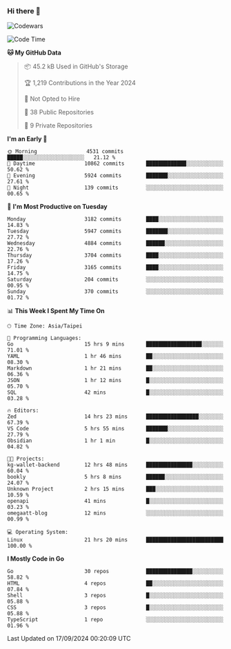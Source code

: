 ### Hi there 👋

![Codewars](https://www.codewars.com/users/omegaatt36/badges/small)

<!--START_SECTION:waka-->
![Code Time](http://img.shields.io/badge/Code%20Time-2%2C766%20hrs%2052%20mins-blue)

**🐱 My GitHub Data** 

> 📦 45.2 kB Used in GitHub's Storage 
 > 
> 🏆 1,219 Contributions in the Year 2024
 > 
> 🚫 Not Opted to Hire
 > 
> 📜 38 Public Repositories 
 > 
> 🔑 9 Private Repositories 
 > 
**I'm an Early 🐤** 

```text
🌞 Morning                4531 commits        █████░░░░░░░░░░░░░░░░░░░░   21.12 % 
🌆 Daytime                10862 commits       █████████████░░░░░░░░░░░░   50.62 % 
🌃 Evening                5924 commits        ███████░░░░░░░░░░░░░░░░░░   27.61 % 
🌙 Night                  139 commits         ░░░░░░░░░░░░░░░░░░░░░░░░░   00.65 % 
```
📅 **I'm Most Productive on Tuesday** 

```text
Monday                   3182 commits        ████░░░░░░░░░░░░░░░░░░░░░   14.83 % 
Tuesday                  5947 commits        ███████░░░░░░░░░░░░░░░░░░   27.72 % 
Wednesday                4884 commits        ██████░░░░░░░░░░░░░░░░░░░   22.76 % 
Thursday                 3704 commits        ████░░░░░░░░░░░░░░░░░░░░░   17.26 % 
Friday                   3165 commits        ████░░░░░░░░░░░░░░░░░░░░░   14.75 % 
Saturday                 204 commits         ░░░░░░░░░░░░░░░░░░░░░░░░░   00.95 % 
Sunday                   370 commits         ░░░░░░░░░░░░░░░░░░░░░░░░░   01.72 % 
```


📊 **This Week I Spent My Time On** 

```text
🕑︎ Time Zone: Asia/Taipei

💬 Programming Languages: 
Go                       15 hrs 9 mins       ██████████████████░░░░░░░   71.01 % 
YAML                     1 hr 46 mins        ██░░░░░░░░░░░░░░░░░░░░░░░   08.30 % 
Markdown                 1 hr 21 mins        ██░░░░░░░░░░░░░░░░░░░░░░░   06.36 % 
JSON                     1 hr 12 mins        █░░░░░░░░░░░░░░░░░░░░░░░░   05.70 % 
SQL                      42 mins             █░░░░░░░░░░░░░░░░░░░░░░░░   03.28 % 

🔥 Editors: 
Zed                      14 hrs 23 mins      █████████████████░░░░░░░░   67.39 % 
VS Code                  5 hrs 55 mins       ███████░░░░░░░░░░░░░░░░░░   27.79 % 
Obsidian                 1 hr 1 min          █░░░░░░░░░░░░░░░░░░░░░░░░   04.82 % 

🐱‍💻 Projects: 
kg-wallet-backend        12 hrs 48 mins      ███████████████░░░░░░░░░░   60.04 % 
bookly                   5 hrs 8 mins        ██████░░░░░░░░░░░░░░░░░░░   24.07 % 
Unknown Project          2 hrs 15 mins       ███░░░░░░░░░░░░░░░░░░░░░░   10.59 % 
openapi                  41 mins             █░░░░░░░░░░░░░░░░░░░░░░░░   03.23 % 
omegaatt-blog            12 mins             ░░░░░░░░░░░░░░░░░░░░░░░░░   00.99 % 

💻 Operating System: 
Linux                    21 hrs 20 mins      █████████████████████████   100.00 % 
```

**I Mostly Code in Go** 

```text
Go                       30 repos            ███████████████░░░░░░░░░░   58.82 % 
HTML                     4 repos             ██░░░░░░░░░░░░░░░░░░░░░░░   07.84 % 
Shell                    3 repos             █░░░░░░░░░░░░░░░░░░░░░░░░   05.88 % 
CSS                      3 repos             █░░░░░░░░░░░░░░░░░░░░░░░░   05.88 % 
TypeScript               1 repo              ░░░░░░░░░░░░░░░░░░░░░░░░░   01.96 % 
```




 Last Updated on 17/09/2024 00:20:09 UTC
<!--END_SECTION:waka-->

<!--
**omegaatt36/omegaatt36** is a ✨ _special_ ✨ repository because its `README.md` (this file) appears on your GitHub profile.

Here are some ideas to get you started:

- 🔭 I’m currently working on ...
- 🌱 I’m currently learning ...
- 👯 I’m looking to collaborate on ...
- 🤔 I’m looking for help with ...
- 💬 Ask me about ...
- 📫 How to reach me: ...
- 😄 Pronouns: ...
- ⚡ Fun fact: ...
-->
